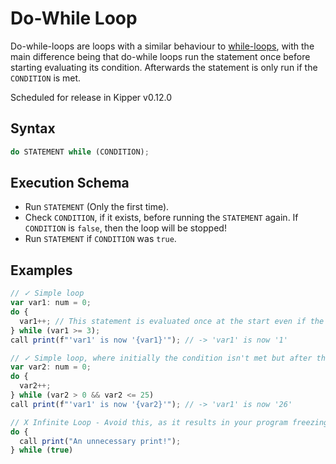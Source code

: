 # Do-While Loop

Do-while-loops are loops with a similar behaviour to [while-loops](./while-loop.html), with the main difference being
that do-while loops run the statement once before starting evaluating its condition. Afterwards the
statement is only run if the `CONDITION` is met.

<p class="important">
  Scheduled for release in Kipper v0.12.0
</p>

## Syntax

```ts
do STATEMENT while (CONDITION);
```

## Execution Schema

- Run `STATEMENT` (Only the first time).
- Check `CONDITION`, if it exists, before running the `STATEMENT` again. If `CONDITION` is `false`, then the loop will be stopped!
- Run `STATEMENT` if `CONDITION` was `true`.

## Examples

```ts
// ✓ Simple loop
var var1: num = 0;
do {
  var1++; // This statement is evaluated once at the start even if the condition isn't met
} while (var1 >= 3);
call print(f"'var1' is now '{var1}'"); // -> 'var1' is now '1'

// ✓ Simple loop, where initially the condition isn't met but after the first run it becomes true
var var2: num = 0;
do {
  var2++;
} while (var2 > 0 && var2 <= 25)
call print(f"'var1' is now '{var2}'"); // -> 'var1' is now '26'

// X Infinite Loop - Avoid this, as it results in your program freezing/running forever
do {
  call print("An unnecessary print!");
} while (true)
```
